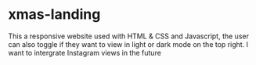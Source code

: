 # xmas-landing

This a responsive website used with HTML & CSS and Javascript, the user can also toggle if they want to view in light or dark mode on the top right. I want to intergrate Instagram views in the future 
